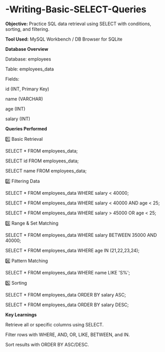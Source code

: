 # -Writing-Basic-SELECT-Queries

**Objective:**
Practice SQL data retrieval using SELECT with conditions, sorting, and filtering.

**Tool Used:**
MySQL Workbench / DB Browser for SQLite

**Database Overview**

Database: employees

Table: employees_data

Fields:

id (INT, Primary Key)

name (VARCHAR)

age (INT)

salary (INT)

**Queries Performed**

1️⃣ Basic Retrieval

SELECT * FROM employees_data;

SELECT id FROM employees_data;

SELECT name FROM employees_data;

2️⃣ Filtering Data

SELECT * FROM employees_data WHERE salary < 40000;

SELECT * FROM employees_data WHERE salary < 40000 AND age < 25;

SELECT * FROM employees_data WHERE salary > 45000 OR age < 25;

3️⃣ Range & Set Matching

SELECT * FROM employees_data WHERE salary BETWEEN 35000 AND 40000;

SELECT * FROM employees_data WHERE age IN (21,22,23,24);

4️⃣ Pattern Matching

SELECT * FROM employees_data WHERE name LIKE 'S%';

5️⃣ Sorting

SELECT * FROM employees_data ORDER BY salary ASC;

SELECT * FROM employees_data ORDER BY salary DESC;

**Key Learnings**

Retrieve all or specific columns using SELECT.

Filter rows with WHERE, AND, OR, LIKE, BETWEEN, and IN.

Sort results with ORDER BY ASC/DESC.
